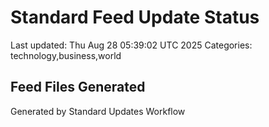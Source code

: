 # Standard Feed Update Status
Last updated: Thu Aug 28 05:39:02 UTC 2025
Categories: technology,business,world

## Feed Files Generated

Generated by Standard Updates Workflow
